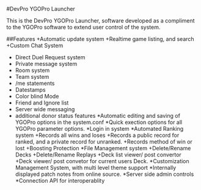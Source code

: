 #DevPro YGOPro Launcher

This is the DevPro YGOPro Launcher, software developed as a compliment to the YGOPro software to extend user control of the system. 

##Features
+Automatic update system
+Realtime game listing, and search
+Custom Chat System
+ Direct Duel Request system
+ Private message system
+ Room system
+ Team system
+ /me statements
+ Datestamps
+ Color blind Mode
+ Friend and Ignore list
+ Server wide messaging
+ additional donor status features
*Automatic editing and saving of YGOPro options in the system.conf
*Quick exection options for all YGOPro parameter options.
*Login in system
*Automated Ranking system
+Records all wins and loses
+Records a public record for ranked, and a private record for unranked.
+Records method of win or lost
+Boosting Protection
*File Management system
+Delete/Rename Decks
+Delete/Rename Replays
+Deck list viewer/ post convertor
+Deck viewer/ post convetor for current users Deck.
*Customization Management System, with multi level theme support
*Internally displayed patch notes from online source.
*Server side admin controls
*Connection API for interoperablity
